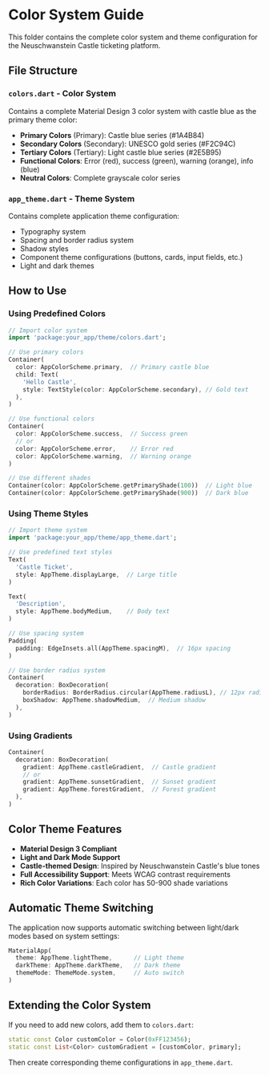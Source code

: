 # Color System Guide

This folder contains the complete color system and theme configuration for the Neuschwanstein Castle ticketing platform.

## File Structure

### `colors.dart` - Color System
Contains a complete Material Design 3 color system with castle blue as the primary theme color:

- **Primary Colors** (Primary): Castle blue series (#1A4B84)
- **Secondary Colors** (Secondary): UNESCO gold series (#F2C94C)
- **Tertiary Colors** (Tertiary): Light castle blue series (#2E5B95)
- **Functional Colors**: Error (red), success (green), warning (orange), info (blue)
- **Neutral Colors**: Complete grayscale color series

### `app_theme.dart` - Theme System
Contains complete application theme configuration:

- Typography system
- Spacing and border radius system
- Shadow styles
- Component theme configurations (buttons, cards, input fields, etc.)
- Light and dark themes

## How to Use

### Using Predefined Colors

```dart
// Import color system
import 'package:your_app/theme/colors.dart';

// Use primary colors
Container(
  color: AppColorScheme.primary,  // Primary castle blue
  child: Text(
    'Hello Castle',
    style: TextStyle(color: AppColorScheme.secondary), // Gold text
  ),
)

// Use functional colors
Container(
  color: AppColorScheme.success,  // Success green
  // or
  color: AppColorScheme.error,    // Error red
  color: AppColorScheme.warning,  // Warning orange
)

// Use different shades
Container(color: AppColorScheme.getPrimaryShade(100))  // Light blue
Container(color: AppColorScheme.getPrimaryShade(900))  // Dark blue
```

### Using Theme Styles

```dart
// Import theme system
import 'package:your_app/theme/app_theme.dart';

// Use predefined text styles
Text(
  'Castle Ticket',
  style: AppTheme.displayLarge,  // Large title
)

Text(
  'Description',
  style: AppTheme.bodyMedium,    // Body text
)

// Use spacing system
Padding(
  padding: EdgeInsets.all(AppTheme.spacingM),  // 16px spacing
)

// Use border radius system
Container(
  decoration: BoxDecoration(
    borderRadius: BorderRadius.circular(AppTheme.radiusL), // 12px radius
    boxShadow: AppTheme.shadowMedium,  // Medium shadow
  ),
)
```

### Using Gradients

```dart
Container(
  decoration: BoxDecoration(
    gradient: AppTheme.castleGradient,  // Castle gradient
    // or
    gradient: AppTheme.sunsetGradient,  // Sunset gradient
    gradient: AppTheme.forestGradient,  // Forest gradient
  ),
)
```

## Color Theme Features

- **Material Design 3 Compliant**
- **Light and Dark Mode Support**
- **Castle-themed Design**: Inspired by Neuschwanstein Castle's blue tones
- **Full Accessibility Support**: Meets WCAG contrast requirements
- **Rich Color Variations**: Each color has 50-900 shade variations

## Automatic Theme Switching

The application now supports automatic switching between light/dark modes based on system settings:

```dart
MaterialApp(
  theme: AppTheme.lightTheme,      // Light theme
  darkTheme: AppTheme.darkTheme,   // Dark theme  
  themeMode: ThemeMode.system,     // Auto switch
)
```

## Extending the Color System

If you need to add new colors, add them to `colors.dart`:

```dart
static const Color customColor = Color(0xFF123456);
static const List<Color> customGradient = [customColor, primary];
```

Then create corresponding theme configurations in `app_theme.dart`.